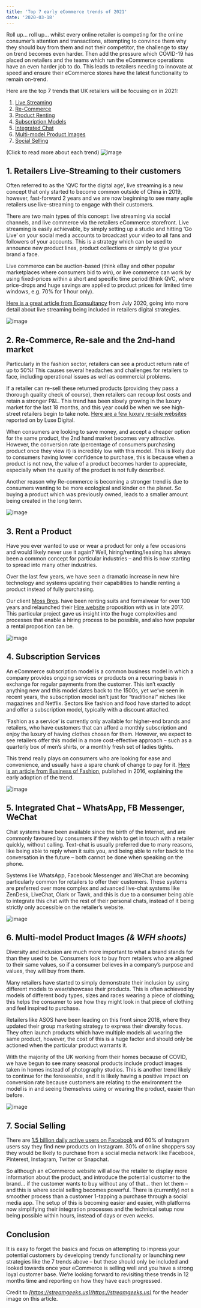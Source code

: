 ```yaml
---
title: 'Top 7 early eCommerce trends of 2021'
date: '2020-03-18'
---
```

Roll up… roll up… whilst every online retailer is competing for the online consumer’s attention and transactions, attempting to convince them why they should buy from them and not their competitor, the challenge to stay on trend becomes even harder. Then add the pressure which COVID-19 has placed on retailers and the teams which run the eCommerce operations have an even harder job to do. This leads to retailers needing to innovate at speed and ensure their eCommerce stores have the latest functionality to remain on-trend.

Here are the top 7 trends that UK retailers will be focusing on in 2021:
1. [Live Streaming](https://remarkable.net/blog/top-7-early-ecommerce-trends-of-2021/#livestreaming)
2. [Re-Commerce](https://remarkable.net/blog/top-7-early-ecommerce-trends-of-2021/#recommerce)
3. [Product Renting](https://remarkable.net/blog/top-7-early-ecommerce-trends-of-2021/#rentals)
4. [Subscription Models](https://remarkable.net/blog/top-7-early-ecommerce-trends-of-2021/#subscriptions)
5. [Integrated Chat](https://remarkable.net/blog/top-7-early-ecommerce-trends-of-2021/#integratedchat)
6. [Multi-model Product Images](https://remarkable.net/blog/top-7-early-ecommerce-trends-of-2021/#multiimages)
7. [Social Selling](https://remarkable.net/blog/top-7-early-ecommerce-trends-of-2021/#socialselling)

(Click to read more about each trend)
![image](nextjs-blog\posts\livestreamingcommerce.jpg)

## 1. Retailers Live-Streaming to their customers

Often referred to as the ‘QVC for the digital age’, live streaming is a new concept that only started to become common outside of China in 2019, however, fast-forward 2 years and we are now beginning to see many agile retailers use live-streaming to engage with their customers.

There are two main types of this concept: live streaming via social channels, and live commerce via the retailers eCommerce storefront. Live streaming is easily achievable, by simply setting up a studio and hitting ‘Go Live’ on your social media accounts to broadcast your video to all fans and followers of your accounts. This is a strategy which can be used to announce new product lines, product collections or simply to give your brand a face.

Live commerce can be auction-based (think eBay and other popular marketplaces where consumers bid to win), or live commerce can work by using fixed-prices within a short and specific time period (think QVC, where price-drops and huge savings are applied to product prices for limited time windows, e.g. 70% for 1 hour only).

[Here is a great article from Econsultancy](https://econsultancy.com/how-ecommerce-brands-are-incorporating-live-streaming-into-digital-strategy/) from July 2020, going into more detail about live streaming being included in retailers digital strategies.

![image](nextjs-blog\public\images\returnscommerce.jpg)

## 2. Re-Commerce, Re-sale and the 2nd-hand market

Particularly in the fashion sector, retailers can see a product return rate of up to 50%! This causes several headaches and challenges for retailers to face, including operational issues as well as commercial problems.

If a retailer can re-sell these returned products (providing they pass a thorough quality check of course), then retailers can recoup lost costs and retain a stronger P&L. This trend has been slowly growing in the luxury market for the last 18 months, and this year could be when we see high-street retailers begin to take note. [Here are a few luxury re-sale websites](https://luxe.digital/lifestyle/style/best-luxury-resale-websites/) reported on by Luxe Digital.

When consumers are looking to save money, and accept a cheaper option for the same product, the 2nd hand market becomes very attractive. However, the conversion rate (percentage of consumers purchasing product once they view it) is incredibly low with this model. This is likely due to consumers having lower confidence to purchase, this is because when a product is not new, the value of a product becomes harder to appreciate, especially when the quality of the product is not fully described.

Another reason why Re-commerce is becoming a stronger trend is due to consumers wanting to be more ecological and kinder on the planet. So buying a product which was previously owned, leads to a smaller amount being created in the long term.

![image](nextjs-blog\public\images\productchoice.jpg)

## 3. Rent a Product

Have you ever wanted to use or wear a product for only a few occasions and would likely never use it again? Well, hiring/renting/leasing has always been a common concept for particular industries – and this is now starting to spread into many other industries.

Over the last few years, we have seen a dramatic increase in new hire technology and systems updating their capabilities to handle renting a product instead of fully purchasing.

Our client [Moss Bros](https://remarkable.net/client/mosshire/). have been renting suits and formalwear for over 100 years and relaunched their [Hire website](https://www.mossbroshire.co.uk/) proposition with us in late 2017. This particular project gave us insight into the huge complexities and processes that enable a hiring process to be possible, and also how popular a rental proposition can be.

![image](nextjs-blog\public\images\subscriptioncommerce.jpg)

## 4. Subscription Services

An eCommerce subscription model is a common business model in which a company provides ongoing services or products on a recurring basis in exchange for regular payments from the customer. This isn’t exactly anything new and this model dates back to the 1500s, yet we’ve seen in recent years, the subscription model isn’t just for “traditional” niches like magazines and Netflix. Sectors like fashion and food have started to adopt and offer a subscription model, typically with a discount attached.

‘Fashion as a service’ is currently only available for higher-end brands and retailers, who have customers that can afford a monthly subscription and enjoy the luxury of having clothes chosen for them. However, we expect to see retailers offer this model in a more cost-effective approach – such as a quarterly box of men’s shirts, or a monthly fresh set of ladies tights.

This trend really plays on consumers who are looking for ease and convenience, and usually have a spare chunk of change to pay for it. [Here is an article from Business of Fashion](https://www.businessoffashion.com/articles/news-analysis/can-subscription-services-work-for-fashion), published in 2016, explaining the early adoption of the trend.

![image](nextjs-blog\public\images\whatsappcommerce.jpg)

## 5. Integrated Chat – WhatsApp, FB Messenger, WeChat

Chat systems have been available since the birth of the Internet, and are commonly favoured by consumers if they wish to get in touch with a retailer quickly, without calling. Text-chat is usually preferred due to many reasons, like being able to reply when it suits you, and being able to refer back to the conversation in the future – both cannot be done when speaking on the phone.

Systems like WhatsApp, Facebook Messenger and WeChat are becoming particularly common for retailers to offer their customers. These systems are preferred over more complex and advanced live-chat systems like ZenDesk, LiveChat, Olark or Tawk, and this is due to a consumer being able to integrate this chat with the rest of their personal chats, instead of it being strictly only accessible on the retailer’s website.

![image](nextjs-blog\public\images\productimagescommerce.jpg)

## 6. Multi-model Product Images *(& WFH shoots)*

Diversity and inclusion are much more important to what a brand stands for than they used to be. Consumers look to buy from retailers who are aligned to their same values, so if a consumer believes in a company’s purpose and values, they will buy from them.

Many retailers have started to simply demonstrate their inclusion by using different models to wear/showcase their products. This is often achieved by models of different body types, sizes and races wearing a piece of clothing; this helps the consumer to see how they might look in that piece of clothing and feel inspired to purchase.

Retailers like ASOS have been leading on this front since 2018, where they updated their group marketing strategy to express their diversity focus. They often launch products which have multiple models all wearing the same product, however, the cost of this is a huge factor and should only be actioned when the particular product warrants it.

With the majority of the UK working from their homes because of COVID, we have begun to see many seasonal products include product images taken in homes instead of photography studios. This is another trend likely to continue for the foreseeable, and it is likely having a positive impact on conversion rate because customers are relating to the environment the model is in and seeing themselves using or wearing the product, easier than before.

![image](nextjs-blog\public\images\socialselling.jpg)

## 7. Social Selling

There are [1.5 billion daily active users on Facebook](https://about.fb.com/company-info/) and 60% of Instagram users say they find new products on Instagram.
30% of online shoppers say they would be likely to purchase from a social media network like Facebook, Pinterest, Instagram, Twitter or Snapchat.

So although an eCommerce website will allow the retailer to display more information about the product, and introduce the potential customer to the brand… if the customer wants to buy without any of that… then let them – and this is where social selling becomes powerful. There is (currently) not a smoother process than a customer 1-tapping a purchase through a social media app. The setup of this is becoming easier and easier, with platforms now simplifying their integration processes and the technical setup now being possible within hours, instead of days or even weeks.

## Conclusion

It is easy to forget the basics and focus on attempting to impress your potential customers by developing trendy functionality or launching new strategies like the 7 trends above – but these should only be included and looked towards once your eCommerce is selling well and you have a strong loyal customer base. We’re looking forward to revisiting these trends in 12 months time and reporting on how they have each progressed.

Credit to *[https://streamgeeks.us](https://streamgeeks.us)* for the header image on this article.